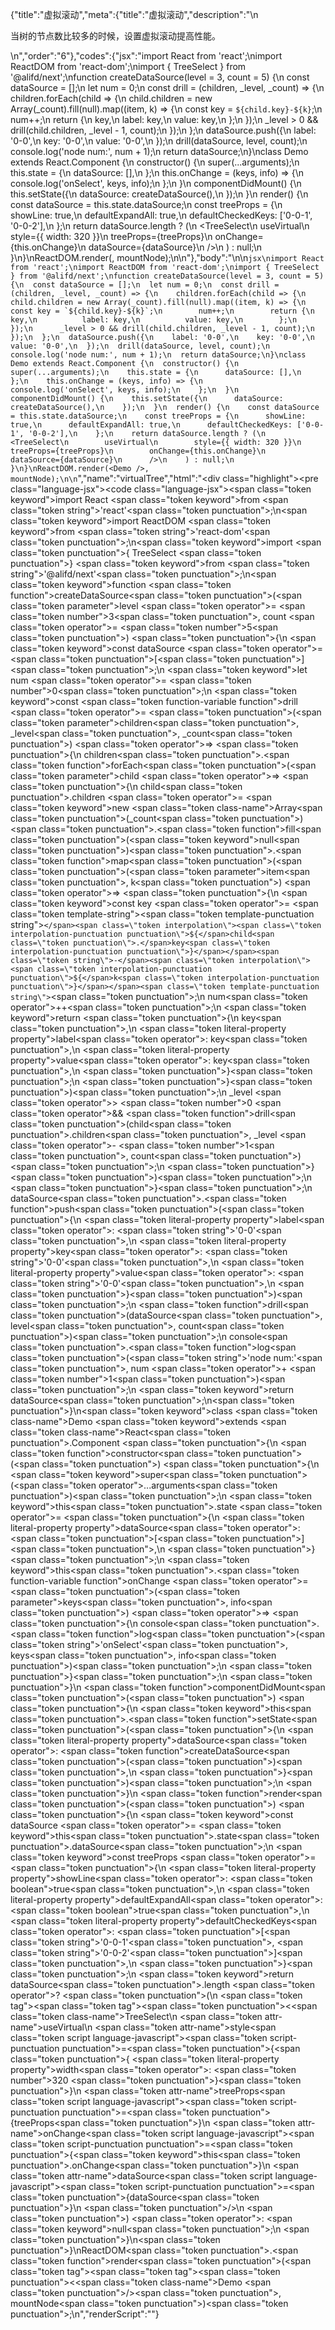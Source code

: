 {"title":"虚拟滚动","meta":{"title":"虚拟滚动","description":"\n<p>当树的节点数比较多的时候，设置虚拟滚动提高性能。</p>\n","order":"6"},"codes":{"jsx":"import React from 'react';\nimport ReactDOM from 'react-dom';\nimport { TreeSelect } from '@alifd/next';\nfunction createDataSource(level = 3, count = 5) {\n  const dataSource = [];\n  let num = 0;\n  const drill = (children, _level, _count) => {\n    children.forEach(child => {\n      child.children = new Array(_count).fill(null).map((item, k) => {\n        const key = `${child.key}-${k}`;\n        num++;\n        return {\n          key,\n          label: key,\n          value: key,\n        };\n      });\n      _level > 0 && drill(child.children, _level - 1, count);\n    });\n  };\n  dataSource.push({\n    label: '0-0',\n    key: '0-0',\n    value: '0-0',\n  });\n  drill(dataSource, level, count);\n  console.log('node num:', num + 1);\n  return dataSource;\n}\nclass Demo extends React.Component {\n  constructor() {\n    super(...arguments);\n    this.state = {\n      dataSource: [],\n    };\n    this.onChange = (keys, info) => {\n      console.log('onSelect', keys, info);\n    };\n  }\n  componentDidMount() {\n    this.setState({\n      dataSource: createDataSource(),\n    });\n  }\n  render() {\n    const dataSource = this.state.dataSource;\n    const treeProps = {\n      showLine: true,\n      defaultExpandAll: true,\n      defaultCheckedKeys: ['0-0-1', '0-0-2'],\n    };\n    return dataSource.length ? (\n      <TreeSelect\n        useVirtual\n        style={{ width: 320 }}\n        treeProps={treeProps}\n        onChange={this.onChange}\n        dataSource={dataSource}\n      />\n    ) : null;\n  }\n}\nReactDOM.render(<Demo />, mountNode);\n\n"},"body":"\n\n````jsx\nimport React from 'react';\nimport ReactDOM from 'react-dom';\nimport { TreeSelect } from '@alifd/next';\nfunction createDataSource(level = 3, count = 5) {\n  const dataSource = [];\n  let num = 0;\n  const drill = (children, _level, _count) => {\n    children.forEach(child => {\n      child.children = new Array(_count).fill(null).map((item, k) => {\n        const key = `${child.key}-${k}`;\n        num++;\n        return {\n          key,\n          label: key,\n          value: key,\n        };\n      });\n      _level > 0 && drill(child.children, _level - 1, count);\n    });\n  };\n  dataSource.push({\n    label: '0-0',\n    key: '0-0',\n    value: '0-0',\n  });\n  drill(dataSource, level, count);\n  console.log('node num:', num + 1);\n  return dataSource;\n}\nclass Demo extends React.Component {\n  constructor() {\n    super(...arguments);\n    this.state = {\n      dataSource: [],\n    };\n    this.onChange = (keys, info) => {\n      console.log('onSelect', keys, info);\n    };\n  }\n  componentDidMount() {\n    this.setState({\n      dataSource: createDataSource(),\n    });\n  }\n  render() {\n    const dataSource = this.state.dataSource;\n    const treeProps = {\n      showLine: true,\n      defaultExpandAll: true,\n      defaultCheckedKeys: ['0-0-1', '0-0-2'],\n    };\n    return dataSource.length ? (\n      <TreeSelect\n        useVirtual\n        style={{ width: 320 }}\n        treeProps={treeProps}\n        onChange={this.onChange}\n        dataSource={dataSource}\n      />\n    ) : null;\n  }\n}\nReactDOM.render(<Demo />, mountNode);\n\n````","name":"virtualTree","html":"<script>(function(){var __create = Object.create;\nvar __defProp = Object.defineProperty;\nvar __getOwnPropDesc = Object.getOwnPropertyDescriptor;\nvar __getOwnPropNames = Object.getOwnPropertyNames;\nvar __getProtoOf = Object.getPrototypeOf;\nvar __hasOwnProp = Object.prototype.hasOwnProperty;\nvar __copyProps = (to, from, except, desc) => {\n  if (from && typeof from === \"object\" || typeof from === \"function\") {\n    for (let key of __getOwnPropNames(from))\n      if (!__hasOwnProp.call(to, key) && key !== except)\n        __defProp(to, key, { get: () => from[key], enumerable: !(desc = __getOwnPropDesc(from, key)) || desc.enumerable });\n  }\n  return to;\n};\nvar __toESM = (mod, isNodeMode, target) => (target = mod != null ? __create(__getProtoOf(mod)) : {}, __copyProps(\n  // If the importer is in node compatibility mode or this is not an ESM\n  // file that has been converted to a CommonJS file using a Babel-\n  // compatible transform (i.e. \"__esModule\" has not been set), then set\n  // \"default\" to the CommonJS \"module.exports\" for node compatibility.\n  isNodeMode || !mod || !mod.__esModule ? __defProp(target, \"default\", { value: mod, enumerable: true }) : target,\n  mod\n));\nvar import_react = __toESM(require(\"react\"));\nvar import_react_dom = __toESM(require(\"react-dom\"));\nvar import_next = require(\"@alifd/next\");\nfunction createDataSource(level = 3, count = 5) {\n  const dataSource = [];\n  let num = 0;\n  const drill = (children, _level, _count) => {\n    children.forEach((child) => {\n      child.children = new Array(_count).fill(null).map((item, k) => {\n        const key = `${child.key}-${k}`;\n        num++;\n        return {\n          key,\n          label: key,\n          value: key\n        };\n      });\n      _level > 0 && drill(child.children, _level - 1, count);\n    });\n  };\n  dataSource.push({\n    label: \"0-0\",\n    key: \"0-0\",\n    value: \"0-0\"\n  });\n  drill(dataSource, level, count);\n  console.log(\"node num:\", num + 1);\n  return dataSource;\n}\nclass Demo extends import_react.default.Component {\n  constructor() {\n    super(...arguments);\n    this.state = {\n      dataSource: []\n    };\n    this.onChange = (keys, info) => {\n      console.log(\"onSelect\", keys, info);\n    };\n  }\n  componentDidMount() {\n    this.setState({\n      dataSource: createDataSource()\n    });\n  }\n  render() {\n    const dataSource = this.state.dataSource;\n    const treeProps = {\n      showLine: true,\n      defaultExpandAll: true,\n      defaultCheckedKeys: [\"0-0-1\", \"0-0-2\"]\n    };\n    return dataSource.length ? /* @__PURE__ */ import_react.default.createElement(\n      import_next.TreeSelect,\n      {\n        useVirtual: true,\n        style: { width: 320 },\n        treeProps,\n        onChange: this.onChange,\n        dataSource\n      }\n    ) : null;\n  }\n}\nimport_react_dom.default.render(/* @__PURE__ */ import_react.default.createElement(Demo, null), mountNode);\n})()</script><div class=\"highlight\"><pre class=\"language-jsx\"><code class=\"language-jsx\"><span class=\"token keyword\">import</span> React <span class=\"token keyword\">from</span> <span class=\"token string\">'react'</span><span class=\"token punctuation\">;</span>\n<span class=\"token keyword\">import</span> ReactDOM <span class=\"token keyword\">from</span> <span class=\"token string\">'react-dom'</span><span class=\"token punctuation\">;</span>\n<span class=\"token keyword\">import</span> <span class=\"token punctuation\">{</span> TreeSelect <span class=\"token punctuation\">}</span> <span class=\"token keyword\">from</span> <span class=\"token string\">'@alifd/next'</span><span class=\"token punctuation\">;</span>\n<span class=\"token keyword\">function</span> <span class=\"token function\">createDataSource</span><span class=\"token punctuation\">(</span><span class=\"token parameter\">level <span class=\"token operator\">=</span> <span class=\"token number\">3</span><span class=\"token punctuation\">,</span> count <span class=\"token operator\">=</span> <span class=\"token number\">5</span></span><span class=\"token punctuation\">)</span> <span class=\"token punctuation\">{</span>\n  <span class=\"token keyword\">const</span> dataSource <span class=\"token operator\">=</span> <span class=\"token punctuation\">[</span><span class=\"token punctuation\">]</span><span class=\"token punctuation\">;</span>\n  <span class=\"token keyword\">let</span> num <span class=\"token operator\">=</span> <span class=\"token number\">0</span><span class=\"token punctuation\">;</span>\n  <span class=\"token keyword\">const</span> <span class=\"token function-variable function\">drill</span> <span class=\"token operator\">=</span> <span class=\"token punctuation\">(</span><span class=\"token parameter\">children<span class=\"token punctuation\">,</span> _level<span class=\"token punctuation\">,</span> _count</span><span class=\"token punctuation\">)</span> <span class=\"token operator\">=></span> <span class=\"token punctuation\">{</span>\n    children<span class=\"token punctuation\">.</span><span class=\"token function\">forEach</span><span class=\"token punctuation\">(</span><span class=\"token parameter\">child</span> <span class=\"token operator\">=></span> <span class=\"token punctuation\">{</span>\n      child<span class=\"token punctuation\">.</span>children <span class=\"token operator\">=</span> <span class=\"token keyword\">new</span> <span class=\"token class-name\">Array</span><span class=\"token punctuation\">(</span>_count<span class=\"token punctuation\">)</span><span class=\"token punctuation\">.</span><span class=\"token function\">fill</span><span class=\"token punctuation\">(</span><span class=\"token keyword\">null</span><span class=\"token punctuation\">)</span><span class=\"token punctuation\">.</span><span class=\"token function\">map</span><span class=\"token punctuation\">(</span><span class=\"token punctuation\">(</span><span class=\"token parameter\">item<span class=\"token punctuation\">,</span> k</span><span class=\"token punctuation\">)</span> <span class=\"token operator\">=></span> <span class=\"token punctuation\">{</span>\n        <span class=\"token keyword\">const</span> key <span class=\"token operator\">=</span> <span class=\"token template-string\"><span class=\"token template-punctuation string\">`</span><span class=\"token interpolation\"><span class=\"token interpolation-punctuation punctuation\">${</span>child<span class=\"token punctuation\">.</span>key<span class=\"token interpolation-punctuation punctuation\">}</span></span><span class=\"token string\">-</span><span class=\"token interpolation\"><span class=\"token interpolation-punctuation punctuation\">${</span>k<span class=\"token interpolation-punctuation punctuation\">}</span></span><span class=\"token template-punctuation string\">`</span></span><span class=\"token punctuation\">;</span>\n        num<span class=\"token operator\">++</span><span class=\"token punctuation\">;</span>\n        <span class=\"token keyword\">return</span> <span class=\"token punctuation\">{</span>\n          key<span class=\"token punctuation\">,</span>\n          <span class=\"token literal-property property\">label</span><span class=\"token operator\">:</span> key<span class=\"token punctuation\">,</span>\n          <span class=\"token literal-property property\">value</span><span class=\"token operator\">:</span> key<span class=\"token punctuation\">,</span>\n        <span class=\"token punctuation\">}</span><span class=\"token punctuation\">;</span>\n      <span class=\"token punctuation\">}</span><span class=\"token punctuation\">)</span><span class=\"token punctuation\">;</span>\n      _level <span class=\"token operator\">></span> <span class=\"token number\">0</span> <span class=\"token operator\">&amp;&amp;</span> <span class=\"token function\">drill</span><span class=\"token punctuation\">(</span>child<span class=\"token punctuation\">.</span>children<span class=\"token punctuation\">,</span> _level <span class=\"token operator\">-</span> <span class=\"token number\">1</span><span class=\"token punctuation\">,</span> count<span class=\"token punctuation\">)</span><span class=\"token punctuation\">;</span>\n    <span class=\"token punctuation\">}</span><span class=\"token punctuation\">)</span><span class=\"token punctuation\">;</span>\n  <span class=\"token punctuation\">}</span><span class=\"token punctuation\">;</span>\n  dataSource<span class=\"token punctuation\">.</span><span class=\"token function\">push</span><span class=\"token punctuation\">(</span><span class=\"token punctuation\">{</span>\n    <span class=\"token literal-property property\">label</span><span class=\"token operator\">:</span> <span class=\"token string\">'0-0'</span><span class=\"token punctuation\">,</span>\n    <span class=\"token literal-property property\">key</span><span class=\"token operator\">:</span> <span class=\"token string\">'0-0'</span><span class=\"token punctuation\">,</span>\n    <span class=\"token literal-property property\">value</span><span class=\"token operator\">:</span> <span class=\"token string\">'0-0'</span><span class=\"token punctuation\">,</span>\n  <span class=\"token punctuation\">}</span><span class=\"token punctuation\">)</span><span class=\"token punctuation\">;</span>\n  <span class=\"token function\">drill</span><span class=\"token punctuation\">(</span>dataSource<span class=\"token punctuation\">,</span> level<span class=\"token punctuation\">,</span> count<span class=\"token punctuation\">)</span><span class=\"token punctuation\">;</span>\n  console<span class=\"token punctuation\">.</span><span class=\"token function\">log</span><span class=\"token punctuation\">(</span><span class=\"token string\">'node num:'</span><span class=\"token punctuation\">,</span> num <span class=\"token operator\">+</span> <span class=\"token number\">1</span><span class=\"token punctuation\">)</span><span class=\"token punctuation\">;</span>\n  <span class=\"token keyword\">return</span> dataSource<span class=\"token punctuation\">;</span>\n<span class=\"token punctuation\">}</span>\n<span class=\"token keyword\">class</span> <span class=\"token class-name\">Demo</span> <span class=\"token keyword\">extends</span> <span class=\"token class-name\">React<span class=\"token punctuation\">.</span>Component</span> <span class=\"token punctuation\">{</span>\n  <span class=\"token function\">constructor</span><span class=\"token punctuation\">(</span><span class=\"token punctuation\">)</span> <span class=\"token punctuation\">{</span>\n    <span class=\"token keyword\">super</span><span class=\"token punctuation\">(</span><span class=\"token operator\">...</span>arguments<span class=\"token punctuation\">)</span><span class=\"token punctuation\">;</span>\n    <span class=\"token keyword\">this</span><span class=\"token punctuation\">.</span>state <span class=\"token operator\">=</span> <span class=\"token punctuation\">{</span>\n      <span class=\"token literal-property property\">dataSource</span><span class=\"token operator\">:</span> <span class=\"token punctuation\">[</span><span class=\"token punctuation\">]</span><span class=\"token punctuation\">,</span>\n    <span class=\"token punctuation\">}</span><span class=\"token punctuation\">;</span>\n    <span class=\"token keyword\">this</span><span class=\"token punctuation\">.</span><span class=\"token function-variable function\">onChange</span> <span class=\"token operator\">=</span> <span class=\"token punctuation\">(</span><span class=\"token parameter\">keys<span class=\"token punctuation\">,</span> info</span><span class=\"token punctuation\">)</span> <span class=\"token operator\">=></span> <span class=\"token punctuation\">{</span>\n      console<span class=\"token punctuation\">.</span><span class=\"token function\">log</span><span class=\"token punctuation\">(</span><span class=\"token string\">'onSelect'</span><span class=\"token punctuation\">,</span> keys<span class=\"token punctuation\">,</span> info<span class=\"token punctuation\">)</span><span class=\"token punctuation\">;</span>\n    <span class=\"token punctuation\">}</span><span class=\"token punctuation\">;</span>\n  <span class=\"token punctuation\">}</span>\n  <span class=\"token function\">componentDidMount</span><span class=\"token punctuation\">(</span><span class=\"token punctuation\">)</span> <span class=\"token punctuation\">{</span>\n    <span class=\"token keyword\">this</span><span class=\"token punctuation\">.</span><span class=\"token function\">setState</span><span class=\"token punctuation\">(</span><span class=\"token punctuation\">{</span>\n      <span class=\"token literal-property property\">dataSource</span><span class=\"token operator\">:</span> <span class=\"token function\">createDataSource</span><span class=\"token punctuation\">(</span><span class=\"token punctuation\">)</span><span class=\"token punctuation\">,</span>\n    <span class=\"token punctuation\">}</span><span class=\"token punctuation\">)</span><span class=\"token punctuation\">;</span>\n  <span class=\"token punctuation\">}</span>\n  <span class=\"token function\">render</span><span class=\"token punctuation\">(</span><span class=\"token punctuation\">)</span> <span class=\"token punctuation\">{</span>\n    <span class=\"token keyword\">const</span> dataSource <span class=\"token operator\">=</span> <span class=\"token keyword\">this</span><span class=\"token punctuation\">.</span>state<span class=\"token punctuation\">.</span>dataSource<span class=\"token punctuation\">;</span>\n    <span class=\"token keyword\">const</span> treeProps <span class=\"token operator\">=</span> <span class=\"token punctuation\">{</span>\n      <span class=\"token literal-property property\">showLine</span><span class=\"token operator\">:</span> <span class=\"token boolean\">true</span><span class=\"token punctuation\">,</span>\n      <span class=\"token literal-property property\">defaultExpandAll</span><span class=\"token operator\">:</span> <span class=\"token boolean\">true</span><span class=\"token punctuation\">,</span>\n      <span class=\"token literal-property property\">defaultCheckedKeys</span><span class=\"token operator\">:</span> <span class=\"token punctuation\">[</span><span class=\"token string\">'0-0-1'</span><span class=\"token punctuation\">,</span> <span class=\"token string\">'0-0-2'</span><span class=\"token punctuation\">]</span><span class=\"token punctuation\">,</span>\n    <span class=\"token punctuation\">}</span><span class=\"token punctuation\">;</span>\n    <span class=\"token keyword\">return</span> dataSource<span class=\"token punctuation\">.</span>length <span class=\"token operator\">?</span> <span class=\"token punctuation\">(</span>\n      <span class=\"token tag\"><span class=\"token tag\"><span class=\"token punctuation\">&lt;</span><span class=\"token class-name\">TreeSelect</span></span>\n        <span class=\"token attr-name\">useVirtual</span>\n        <span class=\"token attr-name\">style</span><span class=\"token script language-javascript\"><span class=\"token script-punctuation punctuation\">=</span><span class=\"token punctuation\">{</span><span class=\"token punctuation\">{</span> <span class=\"token literal-property property\">width</span><span class=\"token operator\">:</span> <span class=\"token number\">320</span> <span class=\"token punctuation\">}</span><span class=\"token punctuation\">}</span></span>\n        <span class=\"token attr-name\">treeProps</span><span class=\"token script language-javascript\"><span class=\"token script-punctuation punctuation\">=</span><span class=\"token punctuation\">{</span>treeProps<span class=\"token punctuation\">}</span></span>\n        <span class=\"token attr-name\">onChange</span><span class=\"token script language-javascript\"><span class=\"token script-punctuation punctuation\">=</span><span class=\"token punctuation\">{</span><span class=\"token keyword\">this</span><span class=\"token punctuation\">.</span>onChange<span class=\"token punctuation\">}</span></span>\n        <span class=\"token attr-name\">dataSource</span><span class=\"token script language-javascript\"><span class=\"token script-punctuation punctuation\">=</span><span class=\"token punctuation\">{</span>dataSource<span class=\"token punctuation\">}</span></span>\n      <span class=\"token punctuation\">/></span></span>\n    <span class=\"token punctuation\">)</span> <span class=\"token operator\">:</span> <span class=\"token keyword\">null</span><span class=\"token punctuation\">;</span>\n  <span class=\"token punctuation\">}</span>\n<span class=\"token punctuation\">}</span>\nReactDOM<span class=\"token punctuation\">.</span><span class=\"token function\">render</span><span class=\"token punctuation\">(</span><span class=\"token tag\"><span class=\"token tag\"><span class=\"token punctuation\">&lt;</span><span class=\"token class-name\">Demo</span></span> <span class=\"token punctuation\">/></span></span><span class=\"token punctuation\">,</span> mountNode<span class=\"token punctuation\">)</span><span class=\"token punctuation\">;</span>\n</code></pre></div>","renderScript":"<script>(function(){var __create = Object.create;\nvar __defProp = Object.defineProperty;\nvar __getOwnPropDesc = Object.getOwnPropertyDescriptor;\nvar __getOwnPropNames = Object.getOwnPropertyNames;\nvar __getProtoOf = Object.getPrototypeOf;\nvar __hasOwnProp = Object.prototype.hasOwnProperty;\nvar __copyProps = (to, from, except, desc) => {\n  if (from && typeof from === \"object\" || typeof from === \"function\") {\n    for (let key of __getOwnPropNames(from))\n      if (!__hasOwnProp.call(to, key) && key !== except)\n        __defProp(to, key, { get: () => from[key], enumerable: !(desc = __getOwnPropDesc(from, key)) || desc.enumerable });\n  }\n  return to;\n};\nvar __toESM = (mod, isNodeMode, target) => (target = mod != null ? __create(__getProtoOf(mod)) : {}, __copyProps(\n  // If the importer is in node compatibility mode or this is not an ESM\n  // file that has been converted to a CommonJS file using a Babel-\n  // compatible transform (i.e. \"__esModule\" has not been set), then set\n  // \"default\" to the CommonJS \"module.exports\" for node compatibility.\n  isNodeMode || !mod || !mod.__esModule ? __defProp(target, \"default\", { value: mod, enumerable: true }) : target,\n  mod\n));\nvar import_react_live = require(\"react-live\");\nvar import_next = require(\"@alifd/next\");\nvar import_react = __toESM(require(\"react\"));\nvar import_react_dom = __toESM(require(\"react-dom\"));\nvar import_next2 = require(\"@alifd/next\");\nwindow.demoNames.push(\"virtualTree\");\nwindow.virtualTreeRenderScript = function virtualTreeRenderScript2(liveDemo) {\n  var mountNode = document.getElementById(\"virtualTree-mount\");\n  if (liveDemo === \"false\") {\n    let createDataSource = function(level = 3, count = 5) {\n      const dataSource = [];\n      let num = 0;\n      const drill = (children, _level, _count) => {\n        children.forEach((child) => {\n          child.children = new Array(_count).fill(null).map((item, k) => {\n            const key = `${child.key}-${k}`;\n            num++;\n            return {\n              key,\n              label: key,\n              value: key\n            };\n          });\n          _level > 0 && drill(child.children, _level - 1, count);\n        });\n      };\n      dataSource.push({\n        label: \"0-0\",\n        key: \"0-0\",\n        value: \"0-0\"\n      });\n      drill(dataSource, level, count);\n      console.log(\"node num:\", num + 1);\n      return dataSource;\n    };\n    document.getElementById(\"virtualTree-body\").innerHTML = `<pre class=\"language-jsx\"><code class=\"language-jsx\"><span class=\"token keyword\">import</span> React <span class=\"token keyword\">from</span> <span class=\"token string\">'react'</span><span class=\"token punctuation\">;</span>\n<span class=\"token keyword\">import</span> ReactDOM <span class=\"token keyword\">from</span> <span class=\"token string\">'react-dom'</span><span class=\"token punctuation\">;</span>\n<span class=\"token keyword\">import</span> <span class=\"token punctuation\">{</span> TreeSelect <span class=\"token punctuation\">}</span> <span class=\"token keyword\">from</span> <span class=\"token string\">'@alifd/next'</span><span class=\"token punctuation\">;</span>\n<span class=\"token keyword\">function</span> <span class=\"token function\">createDataSource</span><span class=\"token punctuation\">(</span><span class=\"token parameter\">level <span class=\"token operator\">=</span> <span class=\"token number\">3</span><span class=\"token punctuation\">,</span> count <span class=\"token operator\">=</span> <span class=\"token number\">5</span></span><span class=\"token punctuation\">)</span> <span class=\"token punctuation\">{</span>\n  <span class=\"token keyword\">const</span> dataSource <span class=\"token operator\">=</span> <span class=\"token punctuation\">[</span><span class=\"token punctuation\">]</span><span class=\"token punctuation\">;</span>\n  <span class=\"token keyword\">let</span> num <span class=\"token operator\">=</span> <span class=\"token number\">0</span><span class=\"token punctuation\">;</span>\n  <span class=\"token keyword\">const</span> <span class=\"token function-variable function\">drill</span> <span class=\"token operator\">=</span> <span class=\"token punctuation\">(</span><span class=\"token parameter\">children<span class=\"token punctuation\">,</span> _level<span class=\"token punctuation\">,</span> _count</span><span class=\"token punctuation\">)</span> <span class=\"token operator\">=></span> <span class=\"token punctuation\">{</span>\n    children<span class=\"token punctuation\">.</span><span class=\"token function\">forEach</span><span class=\"token punctuation\">(</span><span class=\"token parameter\">child</span> <span class=\"token operator\">=></span> <span class=\"token punctuation\">{</span>\n      child<span class=\"token punctuation\">.</span>children <span class=\"token operator\">=</span> <span class=\"token keyword\">new</span> <span class=\"token class-name\">Array</span><span class=\"token punctuation\">(</span>_count<span class=\"token punctuation\">)</span><span class=\"token punctuation\">.</span><span class=\"token function\">fill</span><span class=\"token punctuation\">(</span><span class=\"token keyword\">null</span><span class=\"token punctuation\">)</span><span class=\"token punctuation\">.</span><span class=\"token function\">map</span><span class=\"token punctuation\">(</span><span class=\"token punctuation\">(</span><span class=\"token parameter\">item<span class=\"token punctuation\">,</span> k</span><span class=\"token punctuation\">)</span> <span class=\"token operator\">=></span> <span class=\"token punctuation\">{</span>\n        <span class=\"token keyword\">const</span> key <span class=\"token operator\">=</span> <span class=\"token template-string\"><span class=\"token template-punctuation string\">{backquote}</span><span class=\"token interpolation\"><span class=\"token interpolation-punctuation punctuation\">{dollar}{</span>child<span class=\"token punctuation\">.</span>key<span class=\"token interpolation-punctuation punctuation\">}</span></span><span class=\"token string\">-</span><span class=\"token interpolation\"><span class=\"token interpolation-punctuation punctuation\">{dollar}{</span>k<span class=\"token interpolation-punctuation punctuation\">}</span></span><span class=\"token template-punctuation string\">{backquote}</span></span><span class=\"token punctuation\">;</span>\n        num<span class=\"token operator\">++</span><span class=\"token punctuation\">;</span>\n        <span class=\"token keyword\">return</span> <span class=\"token punctuation\">{</span>\n          key<span class=\"token punctuation\">,</span>\n          <span class=\"token literal-property property\">label</span><span class=\"token operator\">:</span> key<span class=\"token punctuation\">,</span>\n          <span class=\"token literal-property property\">value</span><span class=\"token operator\">:</span> key<span class=\"token punctuation\">,</span>\n        <span class=\"token punctuation\">}</span><span class=\"token punctuation\">;</span>\n      <span class=\"token punctuation\">}</span><span class=\"token punctuation\">)</span><span class=\"token punctuation\">;</span>\n      _level <span class=\"token operator\">></span> <span class=\"token number\">0</span> <span class=\"token operator\">&amp;&amp;</span> <span class=\"token function\">drill</span><span class=\"token punctuation\">(</span>child<span class=\"token punctuation\">.</span>children<span class=\"token punctuation\">,</span> _level <span class=\"token operator\">-</span> <span class=\"token number\">1</span><span class=\"token punctuation\">,</span> count<span class=\"token punctuation\">)</span><span class=\"token punctuation\">;</span>\n    <span class=\"token punctuation\">}</span><span class=\"token punctuation\">)</span><span class=\"token punctuation\">;</span>\n  <span class=\"token punctuation\">}</span><span class=\"token punctuation\">;</span>\n  dataSource<span class=\"token punctuation\">.</span><span class=\"token function\">push</span><span class=\"token punctuation\">(</span><span class=\"token punctuation\">{</span>\n    <span class=\"token literal-property property\">label</span><span class=\"token operator\">:</span> <span class=\"token string\">'0-0'</span><span class=\"token punctuation\">,</span>\n    <span class=\"token literal-property property\">key</span><span class=\"token operator\">:</span> <span class=\"token string\">'0-0'</span><span class=\"token punctuation\">,</span>\n    <span class=\"token literal-property property\">value</span><span class=\"token operator\">:</span> <span class=\"token string\">'0-0'</span><span class=\"token punctuation\">,</span>\n  <span class=\"token punctuation\">}</span><span class=\"token punctuation\">)</span><span class=\"token punctuation\">;</span>\n  <span class=\"token function\">drill</span><span class=\"token punctuation\">(</span>dataSource<span class=\"token punctuation\">,</span> level<span class=\"token punctuation\">,</span> count<span class=\"token punctuation\">)</span><span class=\"token punctuation\">;</span>\n  console<span class=\"token punctuation\">.</span><span class=\"token function\">log</span><span class=\"token punctuation\">(</span><span class=\"token string\">'node num:'</span><span class=\"token punctuation\">,</span> num <span class=\"token operator\">+</span> <span class=\"token number\">1</span><span class=\"token punctuation\">)</span><span class=\"token punctuation\">;</span>\n  <span class=\"token keyword\">return</span> dataSource<span class=\"token punctuation\">;</span>\n<span class=\"token punctuation\">}</span>\n<span class=\"token keyword\">class</span> <span class=\"token class-name\">Demo</span> <span class=\"token keyword\">extends</span> <span class=\"token class-name\">React<span class=\"token punctuation\">.</span>Component</span> <span class=\"token punctuation\">{</span>\n  <span class=\"token function\">constructor</span><span class=\"token punctuation\">(</span><span class=\"token punctuation\">)</span> <span class=\"token punctuation\">{</span>\n    <span class=\"token keyword\">super</span><span class=\"token punctuation\">(</span><span class=\"token operator\">...</span>arguments<span class=\"token punctuation\">)</span><span class=\"token punctuation\">;</span>\n    <span class=\"token keyword\">this</span><span class=\"token punctuation\">.</span>state <span class=\"token operator\">=</span> <span class=\"token punctuation\">{</span>\n      <span class=\"token literal-property property\">dataSource</span><span class=\"token operator\">:</span> <span class=\"token punctuation\">[</span><span class=\"token punctuation\">]</span><span class=\"token punctuation\">,</span>\n    <span class=\"token punctuation\">}</span><span class=\"token punctuation\">;</span>\n    <span class=\"token keyword\">this</span><span class=\"token punctuation\">.</span><span class=\"token function-variable function\">onChange</span> <span class=\"token operator\">=</span> <span class=\"token punctuation\">(</span><span class=\"token parameter\">keys<span class=\"token punctuation\">,</span> info</span><span class=\"token punctuation\">)</span> <span class=\"token operator\">=></span> <span class=\"token punctuation\">{</span>\n      console<span class=\"token punctuation\">.</span><span class=\"token function\">log</span><span class=\"token punctuation\">(</span><span class=\"token string\">'onSelect'</span><span class=\"token punctuation\">,</span> keys<span class=\"token punctuation\">,</span> info<span class=\"token punctuation\">)</span><span class=\"token punctuation\">;</span>\n    <span class=\"token punctuation\">}</span><span class=\"token punctuation\">;</span>\n  <span class=\"token punctuation\">}</span>\n  <span class=\"token function\">componentDidMount</span><span class=\"token punctuation\">(</span><span class=\"token punctuation\">)</span> <span class=\"token punctuation\">{</span>\n    <span class=\"token keyword\">this</span><span class=\"token punctuation\">.</span><span class=\"token function\">setState</span><span class=\"token punctuation\">(</span><span class=\"token punctuation\">{</span>\n      <span class=\"token literal-property property\">dataSource</span><span class=\"token operator\">:</span> <span class=\"token function\">createDataSource</span><span class=\"token punctuation\">(</span><span class=\"token punctuation\">)</span><span class=\"token punctuation\">,</span>\n    <span class=\"token punctuation\">}</span><span class=\"token punctuation\">)</span><span class=\"token punctuation\">;</span>\n  <span class=\"token punctuation\">}</span>\n  <span class=\"token function\">render</span><span class=\"token punctuation\">(</span><span class=\"token punctuation\">)</span> <span class=\"token punctuation\">{</span>\n    <span class=\"token keyword\">const</span> dataSource <span class=\"token operator\">=</span> <span class=\"token keyword\">this</span><span class=\"token punctuation\">.</span>state<span class=\"token punctuation\">.</span>dataSource<span class=\"token punctuation\">;</span>\n    <span class=\"token keyword\">const</span> treeProps <span class=\"token operator\">=</span> <span class=\"token punctuation\">{</span>\n      <span class=\"token literal-property property\">showLine</span><span class=\"token operator\">:</span> <span class=\"token boolean\">true</span><span class=\"token punctuation\">,</span>\n      <span class=\"token literal-property property\">defaultExpandAll</span><span class=\"token operator\">:</span> <span class=\"token boolean\">true</span><span class=\"token punctuation\">,</span>\n      <span class=\"token literal-property property\">defaultCheckedKeys</span><span class=\"token operator\">:</span> <span class=\"token punctuation\">[</span><span class=\"token string\">'0-0-1'</span><span class=\"token punctuation\">,</span> <span class=\"token string\">'0-0-2'</span><span class=\"token punctuation\">]</span><span class=\"token punctuation\">,</span>\n    <span class=\"token punctuation\">}</span><span class=\"token punctuation\">;</span>\n    <span class=\"token keyword\">return</span> dataSource<span class=\"token punctuation\">.</span>length <span class=\"token operator\">?</span> <span class=\"token punctuation\">(</span>\n      <span class=\"token tag\"><span class=\"token tag\"><span class=\"token punctuation\">&lt;</span><span class=\"token class-name\">TreeSelect</span></span>\n        <span class=\"token attr-name\">useVirtual</span>\n        <span class=\"token attr-name\">style</span><span class=\"token script language-javascript\"><span class=\"token script-punctuation punctuation\">=</span><span class=\"token punctuation\">{</span><span class=\"token punctuation\">{</span> <span class=\"token literal-property property\">width</span><span class=\"token operator\">:</span> <span class=\"token number\">320</span> <span class=\"token punctuation\">}</span><span class=\"token punctuation\">}</span></span>\n        <span class=\"token attr-name\">treeProps</span><span class=\"token script language-javascript\"><span class=\"token script-punctuation punctuation\">=</span><span class=\"token punctuation\">{</span>treeProps<span class=\"token punctuation\">}</span></span>\n        <span class=\"token attr-name\">onChange</span><span class=\"token script language-javascript\"><span class=\"token script-punctuation punctuation\">=</span><span class=\"token punctuation\">{</span><span class=\"token keyword\">this</span><span class=\"token punctuation\">.</span>onChange<span class=\"token punctuation\">}</span></span>\n        <span class=\"token attr-name\">dataSource</span><span class=\"token script language-javascript\"><span class=\"token script-punctuation punctuation\">=</span><span class=\"token punctuation\">{</span>dataSource<span class=\"token punctuation\">}</span></span>\n      <span class=\"token punctuation\">/></span></span>\n    <span class=\"token punctuation\">)</span> <span class=\"token operator\">:</span> <span class=\"token keyword\">null</span><span class=\"token punctuation\">;</span>\n  <span class=\"token punctuation\">}</span>\n<span class=\"token punctuation\">}</span>\nReactDOM<span class=\"token punctuation\">.</span><span class=\"token function\">render</span><span class=\"token punctuation\">(</span><span class=\"token tag\"><span class=\"token tag\"><span class=\"token punctuation\">&lt;</span><span class=\"token class-name\">Demo</span></span> <span class=\"token punctuation\">/></span></span><span class=\"token punctuation\">,</span> mountNode<span class=\"token punctuation\">)</span><span class=\"token punctuation\">;</span>\n\n</code></pre>\n`.replace(/{backquote}/g, \"`\").replace(/{dollar}/g, \"$\");\n    class Demo extends import_react.default.Component {\n      constructor() {\n        super(...arguments);\n        this.state = {\n          dataSource: []\n        };\n        this.onChange = (keys, info) => {\n          console.log(\"onSelect\", keys, info);\n        };\n      }\n      componentDidMount() {\n        this.setState({\n          dataSource: createDataSource()\n        });\n      }\n      render() {\n        const dataSource = this.state.dataSource;\n        const treeProps = {\n          showLine: true,\n          defaultExpandAll: true,\n          defaultCheckedKeys: [\"0-0-1\", \"0-0-2\"]\n        };\n        return dataSource.length ? /* @__PURE__ */ import_react.default.createElement(\n          import_next2.TreeSelect,\n          {\n            useVirtual: true,\n            style: { width: 320 },\n            treeProps,\n            onChange: this.onChange,\n            dataSource\n          }\n        ) : null;\n      }\n    }\n    import_react_dom.default.render(/* @__PURE__ */ import_react.default.createElement(Demo, null), mountNode);\n    return;\n  }\n  const virtualTreeLiveScript = `\n\n\nfunction createDataSource(level = 3, count = 5) {\n  const dataSource = [];\n  let num = 0;\n  const drill = (children, _level, _count) => {\n    children.forEach(child => {\n      child.children = new Array(_count).fill(null).map((item, k) => {\n        const key = \\`\\${child.key}-\\${k}\\`;\n        num++;\n        return {\n          key,\n          label: key,\n          value: key,\n        };\n      });\n      _level > 0 && drill(child.children, _level - 1, count);\n    });\n  };\n  dataSource.push({\n    label: '0-0',\n    key: '0-0',\n    value: '0-0',\n  });\n  drill(dataSource, level, count);\n  console.log('node num:', num + 1);\n  return dataSource;\n}\nclass Demo extends React.Component {\n  constructor() {\n    super(...arguments);\n    this.state = {\n      dataSource: [],\n    };\n    this.onChange = (keys, info) => {\n      console.log('onSelect', keys, info);\n    };\n  }\n  componentDidMount() {\n    this.setState({\n      dataSource: createDataSource(),\n    });\n  }\n  render() {\n    const dataSource = this.state.dataSource;\n    const treeProps = {\n      showLine: true,\n      defaultExpandAll: true,\n      defaultCheckedKeys: ['0-0-1', '0-0-2'],\n    };\n    return dataSource.length ? (\n      <TreeSelect\n        useVirtual\n        style={{ width: 320 }}\n        treeProps={treeProps}\n        onChange={this.onChange}\n        dataSource={dataSource}\n      />\n    ) : null;\n  }\n}\nReactDOM.render(<Demo />, mountNode);\n`;\n  const emptyTheme = {\n    plain: {},\n    styles: [\n      {\n        types: [],\n        styles: {}\n      }\n    ]\n  };\n  function renderAfter() {\n    import_react_dom.default.render(\n      /* @__PURE__ */ import_react.default.createElement(\n        import_next.Balloon.Tooltip,\n        {\n          align: \"t\",\n          style: { maxWidth: 320 },\n          trigger: /* @__PURE__ */ import_react.default.createElement(\n            \"div\",\n            {\n              dangerouslySetInnerHTML: {\n                __html: `<pre class=\"language-jsx\"><code class=\"language-jsx\"><span class=\"token keyword\">import</span> React <span class=\"token keyword\">from</span> <span class=\"token string\">'react'</span><span class=\"token punctuation\">;</span>\n<span class=\"token keyword\">import</span> ReactDOM <span class=\"token keyword\">from</span> <span class=\"token string\">'react-dom'</span><span class=\"token punctuation\">;</span>\n<span class=\"token keyword\">import</span> <span class=\"token punctuation\">{</span> TreeSelect <span class=\"token punctuation\">}</span> <span class=\"token keyword\">from</span> <span class=\"token string\">'@alifd/next'</span><span class=\"token punctuation\">;</span>\n</code></pre>\n`\n              }\n            }\n          )\n        },\n        \"\\u7F16\\u8F91\\u6A21\\u5F0F\\u6682\\u4E0D\\u652F\\u6301\\u4FEE\\u6539\\u4F9D\\u8D56\\u5F15\\u5165\"\n      ),\n      document.getElementById(\"virtualTree-live-import\")\n    );\n  }\n  class LiveRenderer extends import_react.default.Component {\n    constructor(props) {\n      super(props);\n      this.onBlur = () => {\n        const time = (/* @__PURE__ */ new Date()).getTime();\n        window.top.postMessage({\n          type: \"ReactLiveEdit\",\n          from: \"demo\",\n          body: { name: \"virtualTree\", component: \"TreeSelect\", time }\n        }, \"*\");\n      };\n    }\n    componentDidMount() {\n      renderAfter();\n    }\n    render() {\n      return /* @__PURE__ */ import_react.default.createElement(\n        import_react_live.LiveProvider,\n        {\n          code: virtualTreeLiveScript,\n          scope: { React: import_react.default, ReactDOM: import_react_dom.default, TreeSelect: import_next2.TreeSelect, mountNode },\n          noInline: true\n        },\n        /* @__PURE__ */ import_react.default.createElement(\"div\", { id: \"virtualTree-live-editor\" }, /* @__PURE__ */ import_react.default.createElement(import_react_live.LiveError, { id: \"virtualTree-live-error\", className: \"react-live-error\" }), /* @__PURE__ */ import_react.default.createElement(\"div\", { id: \"virtualTree-live-import\" }), /* @__PURE__ */ import_react.default.createElement(\"div\", { id: \"virtualTree-live-body\", className: \"react-live-body\" }, /* @__PURE__ */ import_react.default.createElement(import_react_live.LiveEditor, { theme: emptyTheme, onBlur: this.onBlur })), /* @__PURE__ */ import_react.default.createElement(\"div\", { id: \"virtualTree-live-css\" })),\n        /* @__PURE__ */ import_react.default.createElement(import_react_live.LivePreview, null)\n      );\n    }\n  }\n  import_react_dom.default.render(/* @__PURE__ */ import_react.default.createElement(LiveRenderer, null), document.getElementById(\"virtualTree-body\"));\n  return;\n};\nwindow.renderFuncs.push(virtualTreeRenderScript);\nfunction onRiddleOrCodePenClick(type) {\n  const time = (/* @__PURE__ */ new Date()).getTime();\n  window.top.postMessage({\n    type: \"RiddleOrCodePenClick\",\n    from: \"demo\",\n    body: { name: \"virtualTree\", component: \"TreeSelect\", type, time }\n  }, \"*\");\n}\nimport_react_dom.default.render(\n  /* @__PURE__ */ import_react.default.createElement(\n    import_next.Balloon.Tooltip,\n    {\n      align: \"b\",\n      style: { maxWidth: 400 },\n      trigger: /* @__PURE__ */ import_react.default.createElement(\"span\", { role: \"img\", className: \"op-icon\", onClick: () => onRiddleOrCodePenClick(\"O2\") }, /* @__PURE__ */ import_react.default.createElement(\"svg\", { viewBox: \"0 0 18 18\", version: \"1.1\" }, /* @__PURE__ */ import_react.default.createElement(\"g\", { id: \"\\u9875\\u9762-1\", stroke: \"none\", \"stroke-width\": \"1\", fill: \"none\", \"fill-rule\": \"evenodd\", \"stroke-opacity\": \"0.45\" }, /* @__PURE__ */ import_react.default.createElement(\"g\", { id: \"\\u7F16\\u7EC4-16\", transform: \"translate(1.000000, 1.031385)\", \"fill-rule\": \"nonzero\", stroke: \"#000000\", \"stroke-width\": \"1\" }, /* @__PURE__ */ import_react.default.createElement(\"path\", { d: \"M7.99320628,15.9864125 C3.58572657,15.9864125 2.27373675e-13,12.400686 2.27373675e-13,7.99320627 C2.27373675e-13,3.58572655 3.58572657,-1.70530257e-13 7.99320628,-1.70530257e-13 C12.400686,-1.70530257e-13 15.9864126,3.58572655 15.9864126,7.99320627 C15.9864126,8.42039157 15.6400618,8.76674238 15.2128765,8.76674238 C14.7856912,8.76674238 14.4393404,8.42039157 14.4393404,7.99320627 C14.4393404,4.43880793 11.5476691,1.54707218 7.99320628,1.54707218 C4.43874348,1.54707218 1.54707218,4.43880793 1.54707218,7.99320627 C1.54707218,11.5476691 4.43874348,14.4393404 7.99320628,14.4393404 C8.43115662,14.4393404 8.86852684,14.3952488 9.29313367,14.3084194 C9.7112944,14.2223635 10.1204305,14.492521 10.2060352,14.9110685 C10.2917043,15.3296804 10.0218692,15.7383653 9.60338611,15.82397 C9.07686588,15.9317494 8.53513277,15.9864125 7.99320628,15.9864125\", id: \"path-2\" }), /* @__PURE__ */ import_react.default.createElement(\"path\", { d: \"M14.8745616,14.4162764 C15.3159789,14.440487 15.5487088,14.6453304 15.5721741,15.0302087 C15.5487088,15.4398955 15.3394443,15.6441411 14.9442844,15.6441411 L11.9445701,15.6441411 C11.5025757,15.6441411 11.2817709,15.4398955 11.2817709,15.0302087 C11.2584018,14.9100526 11.3166804,14.7536303 11.4562221,14.5606432 C11.6420213,14.3439436 11.8279166,14.127244 12.0142928,13.9105444 C12.7817242,13.0680563 13.339795,12.369935 13.6886012,11.8156822 C13.8978657,11.5267494 14.002498,11.2378167 14.002498,10.9488839 C13.9556635,10.5154847 13.746399,10.2751724 13.3746083,10.226552 C13.0024329,10.226552 12.7347936,10.5036285 12.5724598,11.0572835 C12.432918,11.5148932 12.2350015,11.7315928 11.9793834,11.7073822 C11.537389,11.7073822 11.3167766,11.4906827 11.3167766,11.0572835 C11.4176783,9.98807895 11.9602374,9.32514076 12.9424518,9.05442834 C13.5415272,8.88931453 14.2250594,9.11615024 14.4346419,9.22243967 C15.0292798,9.52400928 15.3502647,10.075465 15.3976267,10.8766507 C15.3976267,11.5510596 14.8744655,12.5019474 13.8280468,13.7300113 C13.5489633,14.0674648 13.3625871,14.2960206 13.2698799,14.4162764 L14.8745616,14.4162764 Z\", id: \"path-7\" })))))\n    },\n    /* @__PURE__ */ import_react.default.createElement(\"span\", null, \"\\u5728O2\\u4E2D\\u6253\\u5F00\")\n  ),\n  document.getElementById(\"virtualTree-O2\")\n);\nimport_react_dom.default.render(\n  /* @__PURE__ */ import_react.default.createElement(\n    import_next.Balloon.Tooltip,\n    {\n      align: \"b\",\n      style: { maxWidth: 400 },\n      trigger: /* @__PURE__ */ import_react.default.createElement(\"span\", { role: \"img\", className: \"op-icon\", onClick: () => onRiddleOrCodePenClick(\"CodePen\") }, /* @__PURE__ */ import_react.default.createElement(\"svg\", { viewBox: \"0 0 20 20\", fill: \"currentColor\" }, /* @__PURE__ */ import_react.default.createElement(\n        \"path\",\n        {\n          d: \"M17.7207447,7.0537234 L10.2739362,2.0893617 C10.0952128,1.97021277 9.86223404,1.97021277 9.68404255,2.0893617 L2.23723404,7.0537234 C2.0893617,7.15212766 2.00053191,7.31861702 2.00053191,7.4962766 L2.00053191,12.4606383 C2.00053191,12.6382979 2.0893617,12.8047872 2.23723404,12.9031915 L9.68404255,17.8675532 C9.77340426,17.9271277 9.87606383,17.9569149 9.97925532,17.9569149 C10.0824468,17.9569149 10.1851064,17.9271277 10.2744681,17.8675532 L17.7212766,12.9031915 C17.8691489,12.8047872 17.9579787,12.6382979 17.9579787,12.4606383 L17.9579787,7.4962766 C17.9579787,7.31861702 17.8691489,7.15212766 17.7212766,7.0537234 L17.7207447,7.0537234 Z M9.9787234,11.8218085 L7.2143617,9.9787234 L9.9787234,8.1356383 L12.7430851,9.9787234 L9.9787234,11.8218085 Z M10.5106383,7.21170213 L10.5106383,3.52553191 L16.4664894,7.4962766 L13.7021277,9.3393617 L10.5106383,7.21170213 Z M9.44680851,7.21170213 L6.25531915,9.3393617 L3.49095745,7.4962766 L9.44680851,3.52553191 L9.44680851,7.21170213 Z M5.2962766,9.9787234 L3.06382979,11.4670213 L3.06382979,8.49042553 L5.2962766,9.9787234 Z M6.25531915,10.6180851 L9.44680851,12.7457447 L9.44680851,16.4319149 L3.49095745,12.4611702 L6.25531915,10.6180851 Z M10.5106383,12.7457447 L13.7021277,10.6180851 L16.4664894,12.4611702 L10.5106383,16.4319149 L10.5106383,12.7457447 Z M14.6611702,9.9787234 L16.893617,8.49042553 L16.893617,11.4670213 L14.6611702,9.9787234 Z\"\n        }\n      )))\n    },\n    /* @__PURE__ */ import_react.default.createElement(\"span\", null, \"\\u5728CodePen\\u4E2D\\u6253\\u5F00\")\n  ),\n  document.getElementById(\"virtualTree-CodePen\")\n);\nimport_react_dom.default.render(\n  /* @__PURE__ */ import_react.default.createElement(\n    import_next.Balloon.Tooltip,\n    {\n      align: \"b\",\n      style: { maxWidth: 400 },\n      trigger: /* @__PURE__ */ import_react.default.createElement(\"span\", { role: \"img\", className: \"op-icon\", onClick: () => onRiddleOrCodePenClick(\"Riddle\") }, /* @__PURE__ */ import_react.default.createElement(\"svg\", { viewBox: \"0 0 20 20\", fill: \"currentColor\" }, /* @__PURE__ */ import_react.default.createElement(\n        \"path\",\n        {\n          d: \"M12.0135981,2 C14.9585189,2 17.345849,4.38716704 17.345849,7.33333333 C17.345849,9.38478693 16.1882418,11.1657179 14.4903288,12.0578577 L17.2084049,16.7658872 C17.2378708,16.8169235 17.2591949,16.8704263 17.2727803,16.9248914 C17.3474476,17.0262914 17.3916465,17.1520943 17.3916465,17.2882205 C17.3916465,17.628088 17.1161295,17.9036051 16.7762619,17.9036051 L2.81174505,17.9048498 C2.75007855,17.9255976 2.68404472,17.9368421 2.61538462,17.9368421 C2.27551708,17.9368421 2,17.661325 2,17.3214575 L2,4.90050552 C2,4.44767651 2.36696407,4.08058607 2.8201909,4.08058607 L2.8201909,4.08058607 L4.598,4.08 L4.59829061,3.64037695 C4.59829061,2.78210363 5.25867561,2.07778272 6.09736436,2.00602116 L6.23871411,2 Z M11.9839597,3.23076923 L6.23745245,3.23076923 C6.01143198,3.23076923 5.82905984,3.41419855 5.82905984,3.64047008 L5.82905984,3.64047008 L5.829,4.08 L11.5615101,4.08058607 C13.3089935,4.08058607 14.7370181,5.4476011 14.8334247,7.17082808 L14.8386124,7.35677655 C14.8386124,9.16616658 13.3721154,10.632967 11.5615101,10.632967 L11.5615101,10.632967 L10.299,10.632 L12.6155561,14.6429723 C12.7020335,14.7927556 12.7183875,14.9637818 12.6748043,15.1180362 C12.6779184,15.1342067 12.6786336,15.1513556 12.6786336,15.1686715 C12.6786336,15.508539 12.4031165,15.7840561 12.063249,15.7840561 L5.39477011,15.7840561 C5.33908357,15.7840561 5.28512459,15.7766596 5.23382202,15.7627953 L5.21367522,15.7639098 L5.21367522,15.7639098 C4.87380768,15.7639098 4.59829061,15.4883927 4.59829061,15.1485252 L4.598,5.323 L3.23076923,5.32307709 L3.23,16.672 L15.733,16.672 L13.0769083,12.0713449 C12.9069827,11.7770252 13.0078241,11.40068 13.3021438,11.2307544 C13.3538063,11.200927 13.4079962,11.1794424 13.4631533,11.1658825 C14.9972153,10.5673738 16.0854701,9.07745387 16.0854701,7.33333333 C16.0854701,5.06705157 14.2491614,3.23076923 11.9839597,3.23076923 L11.9839597,3.23076923 Z M11.7212434,5.32867389 L11.5688942,5.32307709 L5.829,5.323 L5.82905984,11.0261966 C5.82905984,11.0464748 5.83052125,11.0664018 5.83334393,11.0858783 L5.84579569,11.1428571 L5.829,11.142 L5.829,14.553 L11.142,14.553 L8.71393544,10.3467056 C8.54400168,10.0523717 8.64484792,9.67600839 8.93918185,9.50607462 C9.01663814,9.46135521 9.09977514,9.43538787 9.18333591,9.42676402 L9.18350929,9.40512829 L11.5688942,9.40512829 C12.6982428,9.40512829 13.6102561,8.49132999 13.6102561,7.36410269 C13.6102561,6.23662753 12.6963072,5.32307709 11.5688942,5.32307709 Z\"\n        }\n      )))\n    },\n    /* @__PURE__ */ import_react.default.createElement(\"span\", null, \"\\u5728Riddle\\u4E2D\\u6253\\u5F00\")\n  ),\n  document.getElementById(\"virtualTree-Riddle\")\n);\nimport_react_dom.default.render(\n  /* @__PURE__ */ import_react.default.createElement(\n    import_next.Balloon.Tooltip,\n    {\n      align: \"b\",\n      style: { maxWidth: 320 },\n      trigger: /* @__PURE__ */ import_react.default.createElement(\"span\", { className: \"code-box-code-action\", onClick: () => {\n        import_next.Message.success(\"\\u590D\\u5236\\u6210\\u529F\");\n      } }, /* @__PURE__ */ import_react.default.createElement(\"svg\", { viewBox: \"0 0 20 20\", focusable: \"false\", \"data-icon\": \"snippets\", width: \"20px\", height: \"20px\", fill: \"currentColor\", \"aria-hidden\": \"true\" }, /* @__PURE__ */ import_react.default.createElement(\"path\", { d: \"M15,5 L15,18 L2,18 L2,5 L15,5 Z M14,6 L3,6 L3,17 L14,17 L14,6 Z M18,2 L18,15 L16,15 L16,13.999 L17,14 L17,3 L6,3 L6,4 L5,4 L5,2 L18,2 Z M9,8 L9,11 L12,11 L12,12 L9,12 L9,15 L8,15 L8,12 L5,12 L5,11 L8,11 L8,8 L9,8 Z\" })))\n    },\n    /* @__PURE__ */ import_react.default.createElement(\"span\", null, \"\\u590D\\u5236\\u4EE3\\u7801\")\n  ),\n  document.getElementById(\"virtualTree-copy-btn\")\n);\nimport_react_dom.default.render(/* @__PURE__ */ import_react.default.createElement(import_react.default.Fragment, null, /* @__PURE__ */ import_react.default.createElement(\n  import_next.Balloon.Tooltip,\n  {\n    align: \"b\",\n    style: { maxWidth: 400 },\n    trigger: /* @__PURE__ */ import_react.default.createElement(\"span\", { id: \"virtualTree-icon-show\", className: \"code-box-code-action code-expand-icon-show\" }, /* @__PURE__ */ import_react.default.createElement(\"svg\", { alt: \"expand code\", width: \"20px\", height: \"20px\", viewBox: \"0 0 20 20\", fill: \"currentColor\" }, /* @__PURE__ */ import_react.default.createElement(\n      \"path\",\n      {\n        d: \"M14.4307124,13.5667899 L15.1349452,14.276759 L10.7473676,18.6288871 L6.42783259,14.2738791 L7.13782502,13.5696698 L10.7530744,17.2147744 L14.4307124,13.5667899 Z M4.79130753,8.067524 L16.3824174,11.1733525 L16.1235984,12.1392784 L4.53248848,9.03344983 L4.79130753,8.067524 Z M10.8154102,1.57503552 L15.1349452,5.93004351 L14.4249528,6.63425282 L10.809949,2.98914817 L7.13206544,6.6371327 L6.42783259,5.92716363 L10.8154102,1.57503552 Z\",\n        transform: \"translate(10.457453, 10.101961) rotate(90.000000) translate(-10.457453, -10.101961) \"\n      }\n    )))\n  },\n  /* @__PURE__ */ import_react.default.createElement(\"span\", null, \"\\u5C55\\u5F00\\u4EE3\\u7801\", /* @__PURE__ */ import_react.default.createElement(\"br\", null), /* @__PURE__ */ import_react.default.createElement(\"br\", null), \"\\u5C0F\\u63D0\\u793A: \", /* @__PURE__ */ import_react.default.createElement(\"br\", null), /* @__PURE__ */ import_react.default.createElement(\"br\", null), \" 1. \\u70B9\\u51FB\\u4E00\\u4E0B\\u4EE3\\u7801\\uFF0C\\u8BD5\\u4E00\\u8BD5\\u5728\\u7EBF\\u7F16\\u8F91\\u9884\\u89C8\\u5427\\uFF01 \", /* @__PURE__ */ import_react.default.createElement(\"br\", null), /* @__PURE__ */ import_react.default.createElement(\"br\", null), \"2. \\u9875\\u9762\\u53F3\\u4E0A\\u65B9 \\u6709 \", /* @__PURE__ */ import_react.default.createElement(\"strong\", null, \"\\u5168\\u5C40\\u4EE3\\u7801\\u5C55\\u5F00\"), \" \\u53CA \", /* @__PURE__ */ import_react.default.createElement(\"strong\", null, \"\\u5F00\\u542F\\u5728\\u7EBF\\u7F16\\u8F91\"), \" \\u6A21\\u5F0F\\u54DF\\uFF5E\")\n), /* @__PURE__ */ import_react.default.createElement(\n  import_next.Balloon.Tooltip,\n  {\n    align: \"b\",\n    style: { maxWidth: 400 },\n    trigger: /* @__PURE__ */ import_react.default.createElement(\"span\", { id: \"virtualTree-icon-hide\", className: \"code-box-code-action code-expand-icon-hide\", style: { display: \"none\" } }, /* @__PURE__ */ import_react.default.createElement(\"svg\", { alt: \"expand code\", width: \"20px\", height: \"20px\", viewBox: \"0 0 20 20\", style: { fill: \"#3B9AFF\" } }, /* @__PURE__ */ import_react.default.createElement(\n      \"path\",\n      {\n        d: \"M14.4307124,13.5667899 L15.1349452,14.276759 L10.7473676,18.6288871 L6.42783259,14.2738791 L7.13782502,13.5696698 L10.7530744,17.2147744 L14.4307124,13.5667899 Z M4.79130753,8.067524 L16.3824174,11.1733525 L16.1235984,12.1392784 L4.53248848,9.03344983 L4.79130753,8.067524 Z M10.8154102,1.57503552 L15.1349452,5.93004351 L14.4249528,6.63425282 L10.809949,2.98914817 L7.13206544,6.6371327 L6.42783259,5.92716363 L10.8154102,1.57503552 Z\",\n        transform: \"translate(10.457453, 10.101961) rotate(90.000000) translate(-10.457453, -10.101961) \"\n      }\n    )))\n  },\n  /* @__PURE__ */ import_react.default.createElement(\"span\", null, \"\\u6536\\u8D77\\u4EE3\\u7801\", /* @__PURE__ */ import_react.default.createElement(\"br\", null), /* @__PURE__ */ import_react.default.createElement(\"br\", null), \"\\u5C0F\\u63D0\\u793A: \", /* @__PURE__ */ import_react.default.createElement(\"br\", null), /* @__PURE__ */ import_react.default.createElement(\"br\", null), \" 1. \\u70B9\\u51FB\\u4E00\\u4E0B\\u4EE3\\u7801\\uFF0C\\u8BD5\\u4E00\\u8BD5\\u5728\\u7EBF\\u7F16\\u8F91\\u9884\\u89C8\\u5427\\uFF01 \", /* @__PURE__ */ import_react.default.createElement(\"br\", null), /* @__PURE__ */ import_react.default.createElement(\"br\", null), \"2. \\u9875\\u9762\\u53F3\\u4E0A\\u65B9 \\u6709 \", /* @__PURE__ */ import_react.default.createElement(\"strong\", null, \"\\u5168\\u5C40\\u4EE3\\u7801\\u5C55\\u5F00\"), \" \\u53CA \", /* @__PURE__ */ import_react.default.createElement(\"strong\", null, \"\\u5F00\\u542F\\u5728\\u7EBF\\u7F16\\u8F91\"), \" \\u6A21\\u5F0F\\u54DF\\uFF5E\")\n)), document.getElementById(\"virtualTree-fold-code\"));\n})()</script>"}